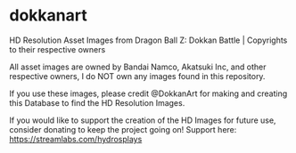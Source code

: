 # dokkanart

HD Resolution Asset Images from Dragon Ball Z: Dokkan Battle | Copyrights to their respective owners

All asset images are owned by Bandai Namco, Akatsuki Inc, and other respective owners, I do NOT own any images found in this repository.

If you use these images, please credit @DokkanArt for making and creating this Database to find the HD Resolution Images.


If you would like to support the creation of the HD Images for future use, consider donating to keep the project going on! 
Support here: https://streamlabs.com/hydrosplays
